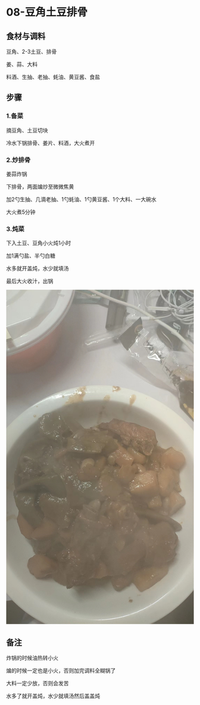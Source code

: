 # 08-豆角土豆排骨

## 食材与调料

豆角、2-3土豆、排骨

姜、蒜、大料

料酒、生抽、老抽、蚝油、黄豆酱、食盐



## 步骤

### 1.备菜

摘豆角、土豆切块

冷水下锅排骨、姜片、料酒，大火煮开



### 2.炒排骨

姜蒜炸锅

下排骨，两面煸炒至微微焦黄

加2勺生抽、几滴老抽、1勺蚝油、1勺黄豆酱、1个大料、一大碗水

大火煮5分钟



### 3.炖菜

下入土豆、豆角小火炖1小时

加1满勺盐、半勺白糖

水多就开盖炖，水少就填汤



最后大火收汁，出锅





![fef3decda162e7cd2615cc99e01cbc7](assets/fef3decda162e7cd2615cc99e01cbc7.jpg)





## 备注

炸锅的时候油热转小火

煸的时候一定也是小火，否则加完调料全糊锅了

大料一定少放，否则会发苦

水多了就开盖炖，水少就填汤然后盖盖炖